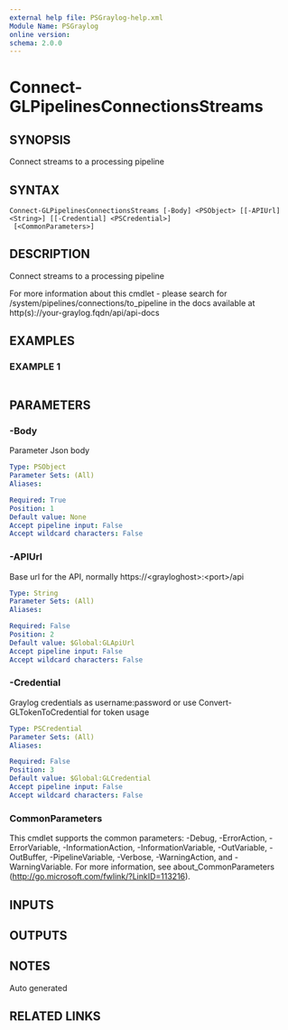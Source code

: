 ```yaml
---
external help file: PSGraylog-help.xml
Module Name: PSGraylog
online version:
schema: 2.0.0
---
```


# Connect-GLPipelinesConnectionsStreams

## SYNOPSIS
Connect streams to a processing pipeline

## SYNTAX

```
Connect-GLPipelinesConnectionsStreams [-Body] <PSObject> [[-APIUrl] <String>] [[-Credential] <PSCredential>]
 [<CommonParameters>]
```

## DESCRIPTION
Connect streams to a processing pipeline


For more information about this cmdlet - please search for /system/pipelines/connections/to_pipeline in the docs available at http(s)://your-graylog.fqdn/api/api-docs

## EXAMPLES

### EXAMPLE 1
```

```

## PARAMETERS

### -Body
Parameter Json body

```yaml
Type: PSObject
Parameter Sets: (All)
Aliases:

Required: True
Position: 1
Default value: None
Accept pipeline input: False
Accept wildcard characters: False
```

### -APIUrl
Base url for the API, normally https://\<grayloghost\>:\<port\>/api

```yaml
Type: String
Parameter Sets: (All)
Aliases:

Required: False
Position: 2
Default value: $Global:GLApiUrl
Accept pipeline input: False
Accept wildcard characters: False
```

### -Credential
Graylog credentials as username:password or use Convert-GLTokenToCredential for token usage

```yaml
Type: PSCredential
Parameter Sets: (All)
Aliases:

Required: False
Position: 3
Default value: $Global:GLCredential
Accept pipeline input: False
Accept wildcard characters: False
```

### CommonParameters
This cmdlet supports the common parameters: -Debug, -ErrorAction, -ErrorVariable, -InformationAction, -InformationVariable, -OutVariable, -OutBuffer, -PipelineVariable, -Verbose, -WarningAction, and -WarningVariable. For more information, see about_CommonParameters (http://go.microsoft.com/fwlink/?LinkID=113216).

## INPUTS

## OUTPUTS

## NOTES
Auto generated

## RELATED LINKS
